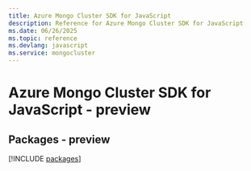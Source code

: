 ```yaml
---
title: Azure Mongo Cluster SDK for JavaScript
description: Reference for Azure Mongo Cluster SDK for JavaScript
ms.date: 06/26/2025
ms.topic: reference
ms.devlang: javascript
ms.service: mongocluster
---
```

# Azure Mongo Cluster SDK for JavaScript - preview
## Packages - preview
[!INCLUDE [packages](mongo-cluster-index.md)]